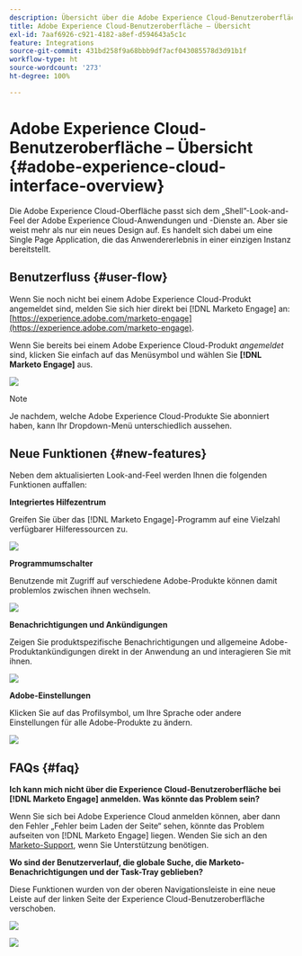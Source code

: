 ```yaml
---
description: Übersicht über die Adobe Experience Cloud-Benutzeroberfläche – Marketo-Dokumente – Produktdokumentation
title: Adobe Experience Cloud-Benutzeroberfläche – Übersicht
exl-id: 7aaf6926-c921-4182-a8ef-d594643a5c1c
feature: Integrations
source-git-commit: 431bd258f9a68bbb9df7acf043085578d3d91b1f
workflow-type: ht
source-wordcount: '273'
ht-degree: 100%

---
```


# Adobe Experience Cloud-Benutzeroberfläche – Übersicht {#adobe-experience-cloud-interface-overview}

Die Adobe Experience Cloud-Oberfläche passt sich dem „Shell”-Look-and-Feel der Adobe Experience Cloud-Anwendungen und -Dienste an. Aber sie weist mehr als nur ein neues Design auf. Es handelt sich dabei um eine Single Page Application, die das Anwendererlebnis in einer einzigen Instanz bereitstellt.

## Benutzerfluss {#user-flow}

Wenn Sie noch nicht bei einem Adobe Experience Cloud-Produkt angemeldet sind, melden Sie sich hier direkt bei [!DNL Marketo Engage] an: [https://experience.adobe.com/marketo-engage](https://experience.adobe.com/marketo-engage).

Wenn Sie bereits bei einem Adobe Experience Cloud-Produkt _angemeldet_ sind, klicken Sie einfach auf das Menüsymbol und wählen Sie **[!DNL Marketo Engage]** aus.

![](assets/unified-shell-overview-1.png)

>[!NOTE]
>
>Je nachdem, welche Adobe Experience Cloud-Produkte Sie abonniert haben, kann Ihr Dropdown-Menü unterschiedlich aussehen.

## Neue Funktionen {#new-features}

Neben dem aktualisierten Look-and-Feel werden Ihnen die folgenden Funktionen auffallen:

**Integriertes Hilfezentrum**

Greifen Sie über das [!DNL Marketo Engage]-Programm auf eine Vielzahl verfügbarer Hilferessourcen zu.

![](assets/unified-shell-overview-2.png)

**Programmumschalter**

Benutzende mit Zugriff auf verschiedene Adobe-Produkte können damit problemlos zwischen ihnen wechseln.

![](assets/unified-shell-overview-3.png)

**Benachrichtigungen und Ankündigungen**

Zeigen Sie produktspezifische Benachrichtigungen und allgemeine Adobe-Produktankündigungen direkt in der Anwendung an und interagieren Sie mit ihnen.

![](assets/unified-shell-overview-4.png)

**Adobe-Einstellungen**

Klicken Sie auf das Profilsymbol, um Ihre Sprache oder andere Einstellungen für alle Adobe-Produkte zu ändern.

![](assets/unified-shell-overview-5.png)

## FAQs {#faq}

**Ich kann mich nicht über die Experience Cloud-Benutzeroberfläche bei [!DNL Marketo Engage] anmelden. Was könnte das Problem sein?**

Wenn Sie sich bei Adobe Experience Cloud anmelden können, aber dann den Fehler „Fehler beim Laden der Seite“ sehen, könnte das Problem aufseiten von [!DNL Marketo Engage] liegen. Wenden Sie sich an den [Marketo-Support](https://nation.marketo.com/t5/support/ct-p/Support), wenn Sie Unterstützung benötigen.

**Wo sind der Benutzerverlauf, die globale Suche, die Marketo-Benachrichtigungen und der Task-Tray geblieben?**

Diese Funktionen wurden von der oberen Navigationsleiste in eine neue Leiste auf der linken Seite der Experience Cloud-Benutzeroberfläche verschoben.

![](assets/unified-shell-overview-6.png)

![](assets/unified-shell-overview-7.png)
